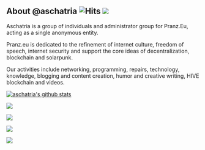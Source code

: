 ## About @aschatria ![Hits](https://hits.seeyoufarm.com/api/count/incr/badge.svg?url=https%3A%2F%2Fgithub.com%2Faschatria&title=visitors) <a href="https://liberapay.com/aschatria/donate"><img src="https://img.shields.io/liberapay/receives/aschatria.svg?logo=liberapay"></a>

Aschatria is a group of individuals and administrator group for Pranz.Eu, acting as a single anonymous entity.

Pranz.eu is dedicated to the refinement of internet culture, freedom of speech, internet security and support the core ideas of decentralization, blockchain and solarpunk. 

Our activities include networking, programming, repairs, technology, knowledge, blogging and content creation, humor and creative writing, HIVE blockchain and videos. 

[![aschatria's github stats](https://github-readme-stats.vercel.app/api?username=aschatria)](https://github.com/anuraghazra/github-readme-stats)

[![](https://img.shields.io/github/followers/aschatria?color=%23181717&label=aschatria&logo=github&style=for-the-badge)](https://github.com/aschatria)

[![](https://img.shields.io/badge/-Blog/Journal-%23005386?logo=jekyll&style=for-the-badge)](https://aschatria.pranz.eu)

[![](https://img.shields.io/badge/-PRANZ.EU/Website-%23005386?color=blueviolet&logo=cloudflare&style=for-the-badge)](https://pranz.eu/)

[![](https://img.shields.io/badge/-Medium/Newsletter-%23005386?color=black&logo=medium&style=for-the-badge)](https://medium.com/@PranzEduHub)













